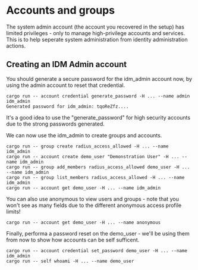 
# Accounts and groups

The system admin account (the account you recovered in the setup) has limited privileges - only to
manage high-privilege accounts and services. This is to help seperate system administration
from identity administration actions.

## Creating an IDM Admin account

You should generate a secure password for the idm_admin account now, by using the admin account to
reset that credential.

    cargo run -- account credential generate_password -H ... --name admin idm_admin
    Generated password for idm_admin: tqoReZfz....

It's a good idea to use the "generate_password" for high security accounts due to the strong
passwords generated.

We can now use the idm_admin to create groups and accounts.

    cargo run -- group create radius_access_allowed -H ... --name idm_admin
    cargo run -- account create demo_user "Demonstration User" -H ... --name idm_admin
    cargo run -- group add_members radius_access_allowed demo_user -H ... --name idm_admin
    cargo run -- group list_members radius_access_allowed -H ... --name idm_admin
    cargo run -- account get demo_user -H ... --name idm_admin

You can also use anonymous to view users and groups - note that you won't see as many fields due
to the different anonymous access profile limits!

    cargo run -- account get demo_user -H ... --name anonymous

Finally, performa a password reset on the demo_user - we'll be using them from now to show how
accounts can be self sufficent.

    cargo run -- account credential set_password demo_user -H ... --name idm_admin
    cargo run -- self whoami -H ... --name demo_user

